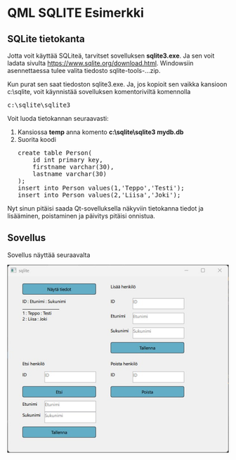 # QML SQLITE Esimerkki

## SQLite tietokanta

Jotta voit käyttää SQLiteä, tarvitset sovelluksen **sqlite3.exe**. Ja sen voit ladata sivulta
https://www.sqlite.org/download.html. Windowsiin asennettaessa tulee valita tiedosto sqlite-tools-...zip.

Kun purat sen saat tiedoston sqlite3.exe. Ja, jos kopioit sen vaikka kansioon c:\sqlite, voit käynnistää sovelluksen komentoriviltä komennolla 
<pre>
c:\sqlite\sqlite3 
</pre>
Voit luoda tietokannan seuraavasti: 
<ol>
<li>Kansiossa <b>temp</b> anna komento <b>c:\sqlite\sqlite3 mydb.db</b>  </li>
<li>Suorita koodi 
<pre>
create table Person(
    id int primary key,
    firstname varchar(30),
    lastname varchar(30)
);
insert into Person values(1,'Teppo','Testi');
insert into Person values(2,'Liisa','Joki');
</pre></li>
</ol>
Nyt sinun pitäisi saada Qt-sovelluksella näkyviin tietokanna tiedot ja lisääminen, poistaminen ja päivitys pitäisi onnistua.

## Sovellus

Sovellus näyttää seuraavalta 

<img src="application.jpg">